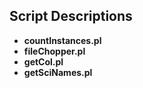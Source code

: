 ## Script Descriptions
* **countInstances.pl**	
* **fileChopper.pl**	
* **getCol.pl**	
* **getSciNames.pl**	
